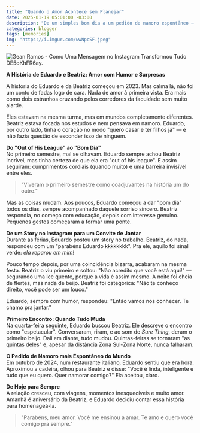 ```yaml
---
title: "Quando o Amor Acontece sem Planejar"
date: 2025-01-19 05:01:00 -03:00
description: "De um simples bom dia a um pedido de namoro espontâneo — a história de Beatriz e Eduardo é pura inspiração"
categories: blogger
tags: [memories]
img: "https://i.imgur.com/wwNpcSF.jpeg"
---
```


![Gean Ramos - Como Uma Mensagem no Instagram Transformou Tudo DE5oKhFR6ay.](https://i.imgur.com/wwNpcSF.jpeg)

**A História de Eduardo e Beatriz: Amor com Humor e Surpresas**

A história do Eduardo e da Beatriz começou em 2023. Mas calma lá, não foi um conto de fadas logo de cara. Nada de amor à primeira vista. Era mais como dois estranhos cruzando pelos corredores da faculdade sem muito alarde.

Eles estavam na mesma turma, mas em mundos completamente diferentes. Beatriz estava focada nos estudos e nem pensava em namoro. Eduardo, por outro lado, tinha o coração no modo "quero casar e ter filhos já" — e não fazia questão de esconder isso de ninguém.

**Do "Out of His League" ao "Bom Dia"**  
No primeiro semestre, mal se olhavam. Eduardo sempre achou Beatriz incrível, mas tinha certeza de que ela era "out of his league". E assim seguiram: cumprimentos cordiais (quando muito) e uma barreira invisível entre eles.

> "Viveram o primeiro semestre como coadjuvantes na história um do outro."

Mas as coisas mudam. Aos poucos, Eduardo começou a dar "bom dia" todos os dias, sempre acompanhado daquele sorriso sincero. Beatriz respondia, no começo com educação, depois com interesse genuíno. Pequenos gestos começaram a formar uma ponte.

**De um Story no Instagram para um Convite de Jantar**  
Durante as férias, Eduardo postou um story no trabalho. Beatriz, do nada, respondeu com um "parabéns Eduardo kkkkkkkk". Pra ele, aquilo foi sinal verde: *ela reparou em mim!*

Pouco tempo depois, por uma coincidência bizarra, acabaram na mesma festa. Beatriz o viu primeiro e soltou: "Não acredito que você está aqui!" — segurando uma Ice quente, porque a vida é assim mesmo. A noite foi cheia de flertes, mas nada de beijo. Beatriz foi categórica: "Não te conheço direito, você pode ser um louco."

Eduardo, sempre com humor, respondeu: "Então vamos nos conhecer. Te chamo pra jantar."

**Primeiro Encontro: Quando Tudo Muda**  
Na quarta-feira seguinte, Eduardo buscou Beatriz. Ele descreve o encontro como "espetacular". Conversaram, riram, e ao som de *Sure Thing*, deram o primeiro beijo. Dali em diante, tudo mudou. Quintas-feiras se tornaram "as quintas deles" e, apesar da distância Zona Sul-Zona Norte, nunca falharam.

**O Pedido de Namoro mais Espontâneo do Mundo**  
Em outubro de 2024, num restaurante italiano, Eduardo sentiu que era hora. Aproximou a cadeira, olhou para Beatriz e disse: "Você é linda, inteligente e tudo que eu quero. Quer namorar comigo?" Ela aceitou, claro.

**De Hoje para Sempre**  
A relação cresceu, com viagens, momentos inesquecíveis e muito amor. Amanhã é aniversário da Beatriz, e Eduardo decidiu contar essa história para homenageá-la. 

> "Parabéns, meu amor. Você me ensinou a amar. Te amo e quero você comigo pra sempre."
